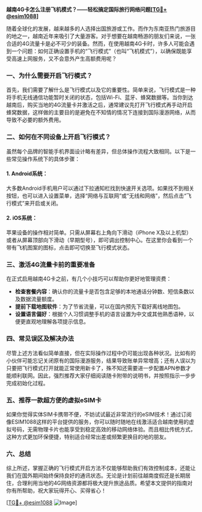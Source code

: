 **越南4G卡怎么注册飞机模式？——轻松搞定国际旅行网络问题[[TG💪+ @esim1088](https://t.me/s/esim1088)]**

随着全球化的发展，越来越多的人选择出国旅游或工作。而作为东南亚热门旅游目的地之一，越南近年来吸引了大量游客。对于想要在越南畅游的朋友们来说，一张合适的4G流量卡是必不可少的装备。然而，在使用越南4G卡时，许多人可能会遇到一个问题：如何正确设置手机的“飞行模式”（也叫“飞机模式”），以确保既能享受高速上网服务，又不会意外产生高额费用呢？

### 一、为什么需要开启飞行模式？
首先，我们需要了解什么是飞行模式以及它的重要性。简单来说，飞行模式是一种将手机无线通信功能暂时关闭的状态，包括Wi-Fi、蓝牙、蜂窝数据等。当你到达越南后，购买当地的4G流量卡并激活之后，通常建议先打开飞行模式再手动开启蜂窝数据，这样做的主要目的是避免在不知情的情况下连接到国际漫游网络，从而导致不必要的额外费用。

### 二、如何在不同设备上开启飞行模式？
虽然每个品牌的智能手机界面设计略有差异，但总体操作流程大致相同。以下是一些常见操作系统下的具体步骤：

#### 1. Android系统：
大多数Android手机用户可以通过下拉通知栏找到快速开关选项。如果找不到相关按钮，也可以进入设置菜单，选择“网络与互联网”或“无线和网络”，然后点击“飞行模式”来开启或关闭。

#### 2. iOS系统：
苹果设备的操作相对简单。只需从屏幕右上角向下滑动（iPhone X及以上机型）或者从屏幕顶部向下滑动（早期型号），即可调出控制中心。在这里你会看到一个带有飞机图案的图标，点击即可切换至飞行模式状态。

### 三、激活4G流量卡前的重要准备
在正式启用越南4G卡之前，有几个小技巧可以帮助你更好地管理资费：
- **检查套餐内容**：确认你的流量卡是否包含足够的本地通话分钟数、短信条数以及数据流量额度。
- **提前下载地图软件**：为了节省流量，可以在国内预先下载好离线地图包。
- **设置语言偏好**：根据个人习惯调整手机的语言设置为中文或其他熟悉语种，以便更直观地理解各项提示信息。

### 四、常见误区及解决办法
尽管上述方法看似简单直接，但在实际操作过程中仍可能出现各种状况。比如有的小伙伴可能忘记关闭原有的国际漫游服务，结果导致账单异常增高；还有人误以为只要把飞行模式打开就能正常使用新卡了，殊不知还需要进一步配置APN参数才能顺利联网。因此，强烈推荐大家仔细阅读随卡附带的说明书，并按照指示一步步完成初始化过程。

### 五、推荐一款超方便的虚拟eSIM卡
如果你觉得实体SIM卡携带不便，不妨试试最近非常流行的eSIM技术！通过订阅像ESIM1088这样的平台提供的服务，你可以随时随地在线激活适合越南使用的虚拟号码，无需物理卡片也能享受到稳定高效的移动网络体验。而且相比传统方式，这种方式更加环保便捷，特别适合经常出差或频繁更换目的地的朋友。

### 六、总结
综上所述，掌握正确的飞行模式开启方法不仅能够帮助我们有效控制成本，还能让我们在国外期间始终保持良好的通讯状态。无论是计划前往越南度假还是长期居住，合理利用当地的4G网络资源都将极大提升旅途品质。希望本文提供的指南对你有所帮助，祝大家玩得开心、买得省心！

[[TG💪+ @esim1088](https://t.me/s/esim1088) ![Image](https://i.postimg.cc/4NQfJmqS/Snipaste-2025-05-13-00-14-12.png)]